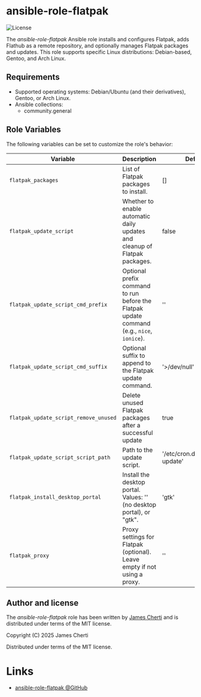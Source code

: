 # ansible-role-flatpak
![License](https://img.shields.io/github/license/jamescherti/ansible-role-flatpak)

The *ansible-role-flatpak* Ansible role installs and configures Flatpak, adds Flathub as a remote repository, and optionally manages Flatpak packages and updates. This role supports specific Linux distributions: Debian-based, Gentoo, and Arch Linux.

## Requirements

- Supported operating systems: Debian/Ubuntu (and their derivatives), Gentoo, or Arch Linux.
- Ansible collections:
  - community.general

## Role Variables

The following variables can be set to customize the role's behavior:

| Variable                              | Description                                                                                   | Default                          |
|---------------------------------------|-----------------------------------------------------------------------------------------------|----------------------------------|
| `flatpak_packages`                    | List of Flatpak packages to install.                                                          | []                               |
| `flatpak_update_script`               | Whether to enable automatic daily updates and cleanup of Flatpak packages.                    | false                            |
| `flatpak_update_script_cmd_prefix`    | Optional prefix command to run before the Flatpak update command (e.g., `nice`, `ionice`).    | ''                               |
| `flatpak_update_script_cmd_suffix`    | Optional suffix to append to the Flatpak update command.                                      | '>/dev/null'                     |
| `flatpak_update_script_remove_unused` | Delete unused Flatpak packages after a successful update                                      | true                             |
| `flatpak_update_script_script_path`   | Path to the update script.                                                                    | '/etc/cron.daily/flatpak-update' |
| `flatpak_install_desktop_portal`      | Install the desktop portal. Values: '' (no desktop portal), or "gtk".                         | 'gtk'                            |
| `flatpak_proxy`                       | Proxy settings for Flatpak (optional). Leave empty if not using a proxy.                      | ''                               |

## Author and license

The *ansible-role-flatpak* role has been written by [James Cherti](https://www.jamescherti.com/) and is distributed under terms of the MIT license.

Copyright (C) 2025 James Cherti

Distributed under terms of the MIT license.

# Links

- [ansible-role-flatpak @GitHub](https://github.com/jamescherti/ansible-role-flatpak)

